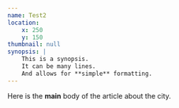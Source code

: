 ```yaml
---
name: Test2
location:
    x: 250
    y: 150
thumbnail: null
synopsis: |
    This is a synopsis.
    It can be many lines.
    And allows for **simple** formatting.
---
```


Here is the **main** body of the article about the city.
